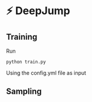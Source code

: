 # ⚡ DeepJump



## Training
Run 
```
python train.py
```
Using the config.yml file as input


## Sampling

